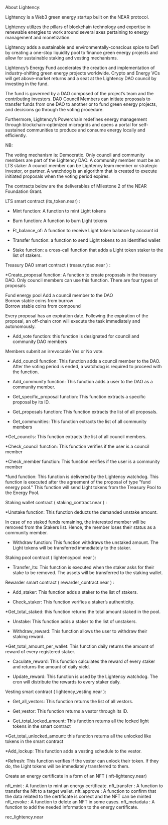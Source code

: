 About Lightency: 

Lightency is a Web3 green energy startup built on the NEAR protocol. 

Lightency utilizes the pillars of blockchain technology and expertise in renewable energies to work around several axes pertaining to energy management and monetization. 

Lightency adds a sustainable and environmentally-conscious spice to Defi by creating a one-stop liquidity pool to finance green energy projects and allow for sustainable staking and vesting mechanisms.

Lightency’s Energy Fund accelerates the creation and implementation of industry-shifting green energy projects worldwide. Crypto and Energy VCs will get above-market returns and a seat at the Lightency DAO council by investing in the fund. 

The fund is governed by a DAO composed of the project’s team and the contributing investors. DAO Council Members can initiate proposals to transfer funds from one DAO to another or to fund green energy projects, and decisions go through the voting procedure. 

Furthermore, Lightency’s Powerchain redefines energy management through blockchain-optimized microgrids and opens a portal for self-sustained communities to produce and consume energy locally and efficiently. 

NB: 

The voting mechanism is: Democratic. 
Only council and community members are part of the Lightency DAO.
A community member must be an LTS staker
A council member can be Lightency team member or strategic investor, or partner. 
A watchdog is an algorithm that is created to execute initiated proposals when the voting period expires.

The contracts below are the deliverables of Milestone 2 of the NEAR Foundation Grant.

LTS smart contract (lts_token.near)  :

* Mint function: A function to mint Light tokens 

* Burn function: A function to burn Light tokens 

* Ft_balance_of: A function to receive Light token balance by account id 

* Transfer function: a function to send Light tokens to an identified wallet  

* Stake function: a cross-call function that adds a Light token staker to the list of stakers. 


Treasury DAO smart contract ( treasurydao.near )  : 

*Create_proposal function: A function to create proposals in the treasury DAO. Only council members can use this function. There are four types of proposals 

Fund energy pool 
Add a council member to the DAO  
Borrow stable coins from burrow  
Borrow stable coins from compound


 Every proposal has an expiration date. Following the expiration of the proposal, an off-chain cron will execute the task immediately and autonomously.

* Add_vote function: this function is designated for council and community DAO members

Members submit an irrevocable Yes or No vote.

* Add_council function: This function adds a council member to the DAO. After the voting period is ended, a watchdog is required to proceed with the function.

* Add_community function: This function adds a user to the DAO as a community member. 

* Get_specific_proposal function: This function extracts a specific proposal by its ID. 

* Get_proposals function: This function extracts the list of all proposals.

* Get_communities: This function extracts the list of all community members 

*Get_councils: This function extracts the list of all council members. 

*Check_council function: This function verifies if the user is a council member 

*Check_member function: This function verifies if the user is a community member

*fund function: This function is delivered by the Lightency watchdog. 
This function is executed after the agreement of the proposal of type "fund energy pool." This function will send Light tokens from the Treasury Pool to the Energy Pool.

Staking wallet contract ( staking_contract.near ) : 

*Unstake function: This function deducts the demanded unstake amount.

In case of no staked funds remaining, the interested member will be removed from the Stakers list. Hence, the member loses their status as a community member. 

* Withdraw function: This function withdraws the unstaked amount. The Light tokens will be transferred immediately to the staker.

Staking pool contract  ( lightencypool.near ): 

* Transfer_lts: This function is executed when the staker asks for their stake to be removed. The assets will be transferred to the staking wallet.

Rewarder smart contract ( rewarder_contract.near ) : 

* Add_staker: This function adds a staker to the list of stakers.

* Check_staker: This function verifies a staker’s authenticity.

*Get_total_staked: this function returns the total amount staked in the pool. 

* Unstake: This function adds a staker to the list of unstakers. 

* Withdraw_reward: This function allows the user to withdraw their staking reward. 

*Get_total_amount_per_wallet: This function daily returns the amount of reward of every registered staker.

* Caculate_reward: This function calculates the reward of every staker and returns the amount of daily yield. 

* Update_reward: This function is used by the Lightency watchdog. The cron will distribute the rewards to every staker daily. 

Vesting smart contract ( lightency_vesting.near ): 

* Get_all_vestors: This function returns the list of all vestors. 

* Get_vestor: This function returns a vestor through its ID. 

* Get_total_locked_amount: This function returns all the locked light tokens in the smart contract

*Get_total_unlocked_amount: this function returns all the unlocked like tokens in the smart contract

*Add_lockup: This function adds a vesting schedule to the vestor.

*Refresh: This function verifies if the vester can unlock their token. If they do, the Light tokens will be immediately transferred to them. 

Create an energy certificate in a form of an NFT  ( nft-lightency.near)

nft_mint  :  A function to mint an energy certificate.
nft_transfer : A function to transfer the Nft to a target wallet.
nft_approve : A function to confirm  that the  data related to the certificate is correct and the NFT can be minted
nft_revoke : A function to delete an NFT in some cases. 
nft_metadata :  A  function to add the needed information to the energy certificate. 


rec_lightency.near
